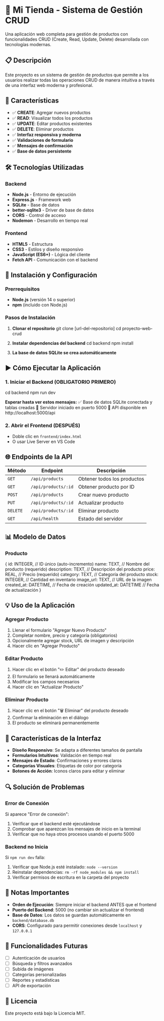 # 🛒 Mi Tienda - Sistema de Gestión CRUD

Una aplicación web completa para gestión de productos con funcionalidades CRUD (Create, Read, Update, Delete) desarrollada con tecnologías modernas.

## 📋 Descripción

Este proyecto es un sistema de gestión de productos que permite a los usuarios realizar todas las operaciones CRUD de manera intuitiva a través de una interfaz web moderna y profesional.

## 🚀 Características

- ✅ **CREATE**: Agregar nuevos productos
- ✅ **READ**: Visualizar todos los productos
- ✅ **UPDATE**: Editar productos existentes
- ✅ **DELETE**: Eliminar productos
- ✅ **Interfaz responsiva y moderna**
- ✅ **Validaciones de formulario**
- ✅ **Mensajes de confirmación**
- ✅ **Base de datos persistente**

## 🛠️ Tecnologías Utilizadas

### Backend
- **Node.js** - Entorno de ejecución
- **Express.js** - Framework web
- **SQLite** - Base de datos
- **better-sqlite3** - Driver de base de datos
- **CORS** - Control de acceso
- **Nodemon** - Desarrollo en tiempo real

### Frontend
- **HTML5** - Estructura
- **CSS3** - Estilos y diseño responsivo
- **JavaScript (ES6+)** - Lógica del cliente
- **Fetch API** - Comunicación con el backend

## 🔧 Instalación y Configuración

### Prerrequisitos
- **Node.js** (versión 14 o superior)
- **npm** (incluido con Node.js)

### Pasos de Instalación

1. **Clonar el repositorio**
git clone [url-del-repositorio]
cd proyecto-web-crud

2. **Instalar dependencias del backend**
cd backend
npm install

3. **La base de datos SQLite se crea automáticamente**

## ▶️ Cómo Ejecutar la Aplicación

### 1. Iniciar el Backend (OBLIGATORIO PRIMERO)
cd backend
npm run dev

**Esperar hasta ver estos mensajes:**
✅ Base de datos SQLite conectada y tablas creadas
🚀 Servidor iniciado en puerto 5000
📍 API disponible en http://localhost:5000/api

### 2. Abrir el Frontend (DESPUÉS)
- Doble clic en `frontend/index.html`
- O usar Live Server en VS Code

## 🌐 Endpoints de la API

| Método | Endpoint | Descripción |
|--------|----------|-------------|
| `GET` | `/api/products` | Obtener todos los productos |
| `GET` | `/api/products/:id` | Obtener producto por ID |
| `POST` | `/api/products` | Crear nuevo producto |
| `PUT` | `/api/products/:id` | Actualizar producto |
| `DELETE` | `/api/products/:id` | Eliminar producto |
| `GET` | `/api/health` | Estado del servidor |

## 📊 Modelo de Datos

### Producto
{
id: INTEGER, // ID único (auto-incremento)
name: TEXT, // Nombre del producto (requerido)
description: TEXT, // Descripción del producto
price: REAL, // Precio (requerido)
category: TEXT, // Categoría del producto
stock: INTEGER, // Cantidad en inventario
image_url: TEXT, // URL de la imagen
created_at: DATETIME, // Fecha de creación
updated_at: DATETIME // Fecha de actualización
}

## 💡 Uso de la Aplicación

### Agregar Producto
1. Llenar el formulario "Agregar Nuevo Producto"
2. Completar nombre, precio y categoría (obligatorios)
3. Opcionalmente agregar stock, URL de imagen y descripción
4. Hacer clic en "Agregar Producto"

### Editar Producto
1. Hacer clic en el botón "✏️ Editar" del producto deseado
2. El formulario se llenará automáticamente
3. Modificar los campos necesarios
4. Hacer clic en "Actualizar Producto"

### Eliminar Producto
1. Hacer clic en el botón "🗑️ Eliminar" del producto deseado
2. Confirmar la eliminación en el diálogo
3. El producto se eliminará permanentemente

## 🎨 Características de la Interfaz

- **Diseño Responsivo**: Se adapta a diferentes tamaños de pantalla
- **Formularios Intuitivos**: Validación en tiempo real
- **Mensajes de Estado**: Confirmaciones y errores claros
- **Categorías Visuales**: Etiquetas de color por categoría
- **Botones de Acción**: Iconos claros para editar y eliminar

## 🔍 Solución de Problemas

### Error de Conexión
Si aparece "Error de conexión":
1. Verificar que el backend esté ejecutándose
2. Comprobar que aparezcan los mensajes de inicio en la terminal
3. Verificar que no haya otros procesos usando el puerto 5000

### Backend no Inicia
Si `npm run dev` falla:
1. Verificar que Node.js esté instalado: `node --version`
2. Reinstalar dependencias: `rm -rf node_modules && npm install`
3. Verificar permisos de escritura en la carpeta del proyecto

## 📝 Notas Importantes

- **Orden de Ejecución**: Siempre iniciar el backend ANTES que el frontend
- **Puerto del Backend**: 5000 (no cambiar sin actualizar el frontend)
- **Base de Datos**: Los datos se guardan automáticamente en `backend/database.db`
- **CORS**: Configurado para permitir conexiones desde `localhost` y `127.0.0.1`

## 🚀 Funcionalidades Futuras

- [ ] Autenticación de usuarios
- [ ] Búsqueda y filtros avanzados
- [ ] Subida de imágenes
- [ ] Categorías personalizadas
- [ ] Reportes y estadísticas
- [ ] API de exportación

## 📄 Licencia

Este proyecto está bajo la Licencia MIT.

